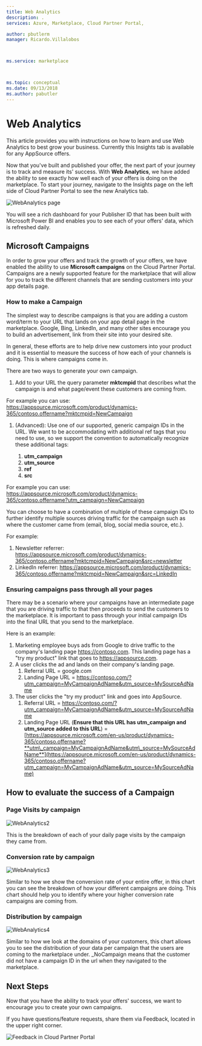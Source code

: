 ```yaml
---
title: Web Analytics 
description: .
services: Azure, Marketplace, Cloud Partner Portal, 

author: pbutlerm
manager: Ricardo.Villalobos  



ms.service: marketplace



ms.topic: conceptual
ms.date: 09/13/2018
ms.author: pabutler
---
```



Web Analytics
=============

This article provides you with instructions on how to learn and use Web Analytics to best grow your business. Currently this Insights tab is available for any AppSource offers.

Now that you've built and published your offer, the next part of your journey is to track and measure its\' success. With **Web Analytics**, we have added the ability to see exactly how well each of your offers is doing on the marketplace. To start your journey, navigate to the Insights page on the left side of Cloud Partner Portal to see the new Analytics tab.

![WebAnalytics page](./media/si-getting-started/WebAnalytics1.png)

You will see a rich dashboard for your Publisher ID that has been  built with Microsoft Power BI and enables you to see each of your offers\' data, which is refreshed daily.

**Microsoft Campaigns**
-----------------------

In order to grow your offers and track the growth of your offers, we have enabled the ability to use **Microsoft campaigns** on the Cloud Partner Portal. Campaigns are a newly supported feature for the
marketplace that will allow for you to track the different channels that are sending customers into your app details page.

### **How to make a Campaign**

The simplest way to describe campaigns is that you are adding a custom word/term to your URL that lands on your app detail page in the
marketplace. Google, Bing, LinkedIn, and many other sites encourage you to build an advertisement, link from their site into your desired site.

In general, these efforts are to help drive new customers into your
product and it is essential to measure the success of how each of your channels is doing. This is where campaigns come in.

There are two ways to generate your own campaign.

1. Add to your URL the query parameter **mktcmpid** that describes what the campaign is and what page/event these customers are coming from.

For example you can use:
<https://appsource.microsoft.com/product/dynamics-365/contoso.offername?mktcmpid=NewCampaign>

1. (Advanced): Use one of our supported, generic campaign IDs in the
    URL. We want to be accommodating with additional ref tags that you
    need to use, so we support the convention to automatically recognize these additional tags:
    
    1. **utm\_campaign**
    2. **utm\_source**
    3. **ref**
    4. **src**

For example you can use:
<https://appsource.microsoft.com/product/dynamics-365/contoso.offername?utm_campaign=NewCampaign>

You can choose to have a combination of multiple of these campaign IDs
to further identify multiple sources driving traffic for the campaign
such as where the customer came from (email, blog, social media source, etc.).

For example:

1. Newsletter referrer:
    <https://appsource.microsoft.com/product/dynamics-365/contoso.offername?mktcmpid=NewCampaign&src=newsletter>
2. LinkedIn referrer:
    <https://appsource.microsoft.com/product/dynamics-365/contoso.offername?mktcmpid=NewCampaign&src=LinkedIn>

### **Ensuring campaigns pass through all your pages**

There may be a scenario where your campaigns have an intermediate page
that you are driving traffic to that then proceeds to send the customers to the marketplace. It is important to pass through your initial campaign IDs into the final URL that you send to the marketplace.

Here is an example:

1. Marketing employee buys ads from Google to drive traffic to the
    company\'s landing page <https://contoso.com>. This landing page has
    a \"try my product\" link that goes to <https://appsource.com>.
2. A user clicks the ad and lands on their company\'s landing page.
    1.  Referral URL = google.com
    2.  Landing Page URL =
        <https://contoso.com/?utm_campaign=MyCampaignAdName&utm_source=MySourceAdName>
3. The user clicks the \"try my product\" link and goes into AppSource.
    1. Referral URL =
        <https://contoso.com/?utm_campaign=MyCampaignAdName&utm_source=MySourceAdName>
    2. Landing Page URL (**Ensure that this URL has utm\_campaign and
        utm\_source added to this URL**) =
        [https://appsource.microsoft.com/en-us/product/dynamics-365/contoso.offername?**utm\_campaign=MyCampaignAdName&utm\_source=MySourceAdName**](https://appsource.microsoft.com/en-us/product/dynamics-365/contoso.offername?utm_campaign=MyCampaignAdName&utm_source=MySourceAdName)

How to evaluate the success of a Campaign
-----------------------------------------

### **Page Visits by campaign**

![WebAnalytics2](./media/si-getting-started/WebAnalytics2.png)

This is the breakdown of each of your daily page visits by the campaign they came from.

### **Conversion rate by campaign**

![WebAnalytics3](./media/si-getting-started/WebAnalytics3.png)

Similar to how we show the conversion rate of your entire offer, in this chart you can see the breakdown of how your different campaigns are doing. This chart should help you to identify where your higher
conversion rate campaigns are coming from.

### **Distribution by campaign**

![WebAnalytics4](./media/si-getting-started/WebAnalytics4.png)

Similar to how we look at the domains of your customers, this chart
allows you to see the distribution of your data per campaign that the
users are coming to the marketplace under. \_NoCampaign means that the
customer did not have a campaign ID in the url when they navigated to
the marketplace.

**Next Steps**
--------------

Now that you have the ability to track your offers' success, we want to encourage you to create your own campaigns.

If you have questions/feature requests, share them via Feedback, located in the upper right corner.

![Feedback in Cloud Partner Portal](./media/si-getting-started/WebAnalytics5.png)
